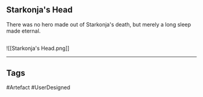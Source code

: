 ## Starkonja's Head
There was no hero made out of Starkonja's death,
but merely a long sleep made eternal.
## 
![[Starkonja's Head.png]]

---
## Tags
#Artefact
#UserDesigned 